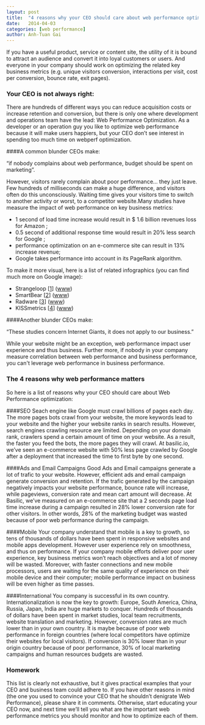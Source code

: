 ```yaml
---
layout: post
title:  "4 reasons why your CEO should care about web performance optimization."
date:   2014-04-03
categories: [web performance]
author: Anh-Tuan Gai
---
```



If you have a useful product, service or content site, the utility of it is bound to attract an audience and convert it into loyal customers or users. And everyone in your company should work on optimizing the related key business metrics (e.g. unique visitors conversion, interactions per visit, cost per conversion, bounce rate, exit pages).


### Your CEO is not always right:

There are hundreds of different ways you can reduce acquisition costs or increase retention and conversion, but there is only one where development and operations team have the lead: Web Performance Optimization. As a developer or an operation guy you like to optimize web performance because it will make users happiers, but your CEO don’t see interest in spending too much time on webperf optimization.


####A common blunder CEOs make:

“if nobody complains about web performance, budget should be spent on marketing”.

However, visitors rarely complain about poor performance… they just leave. Few hundreds of milliseconds can make a huge difference, and visitors often do this unconsciously. Waiting time gives your visitors time to switch to another activity or worst, to a competitor website.Many studies have measure the impact of web performance on key business metrics:

* 1 second of load time increase would result in $ 1.6 billion revenues loss for Amazon ;
* 0.5 second of additional response time would result in 20% less search for Google ;
* performance optimization on an e-commerce site can result in 13% increase revenue;
* Google takes performance into account in its PageRank algorithm.


To make it more visual, here is a list of related infographics (you can find much more on Google image):

* Strangeloop [[1](http://www.strangeloopnetworks.com/assets/images/infographic1.jpg)] ([www](http://strangeloop.com/))
* SmartBear [[2](http://blog.smartbear.com/wp-content/uploads/imports/poor-web-performance-infographic%20final-resized-600.jpg)] ([www](http://smartbear.com/))
* Radware [[3](http://www.webperformancetoday.com/wp-content/uploads/2013/10/BLOG-StateOfTheUnionFall2013Infographic.png)] ([www](http://radware.com/))
* KISSmetrics [[4](http://cdn.sixrevisions.com/0333-10_kissmetrics_infographic_loadtime.jpg)]  ([www](http://kissmetrics.com/))

####Another blunder CEOs make:

“These studies concern Internet Giants, it does not apply to our business.”

While your website might be an exception, web performance impact user experience and thus business. Further more, if nobody in your company measure correlation between web performance and business performance, you can't leverage web performance in business performance.


### The 4 reasons why web performance matters

So here is a list of reasons why your CEO should care about Web Performance optimization:

####SEO
Seach engine like Google must crawl billions of pages each day. The more pages bots crawl from your website, the more keywords lead to your website and the higher your website ranks in search results. However, search engines crawling resource are limited. Depending on your domain rank, crawlers spend a certain amount of time on your website. As a result, the faster you feed the bots, the more pages they will crawl. At basilic.io, we’ve seen an e-commerce website with 50% less page crawled by Google after a deployment that increased the time to first byte by one second.

####Ads and Email Campaigns
Good Ads and Email campaigns generate a lot of trafic to your website. However, efficient ads and email campaign generate conversion and retention. If the trafic generated by the campaign negatively impacts your website performance, bounce rate will increase, while pageviews, conversion rate and mean cart amount will decrease. At Basilic, we’ve measured on an e-commerce site that a 2 seconds page load time increase during a campaign resulted in 28% lower conversion rate for other visitors. In other words, 28% of the marketing budget was wasted because of poor web performance during the campaign.

####Mobile
Your company understand that mobile is a key to growth, so tens of thousands of dollars have been spent in responsive websites and mobile apps development. However user experience rely on smoothness, and thus on performance. If your company mobile efforts deliver poor user experience, key business metrics won’t reach objectives and a lot of money will be wasted. Moreover, with faster connections and new mobile processors, users are waiting for the same quality of experience on their mobile device and their computer; mobile performance impact on business will be even higher as time passes.

####International
You company is successful in its own country. Internationalization is now the key to growth: Europe, South America, China, Russia, Japan, India are huge markets to conquer. Hundreds of thousands of dollars have been spent in market studies, local team recruitments, website translation and marketing. However, conversion rates are much lower than in your own country. It is maybe because of poor web performance in foreign countries (where local competitors have optimize their websites for local visitors). If conversion is 30% lower than in your origin country because of poor performance,  30% of local marketing campaigns and human resources budgets are wasted.

### Homework
This list is clearly not exhaustive, but it gives practical examples that your CEO and business team could adhere to. If you have other reasons in mind (the one you used to convince your CEO that he shouldn’t denigrate Web Performance), please share it in comments. Otherwise, start educating your CEO now, and next time we’ll tell you what are the important web performance metrics you should monitor and how to optimize each of them.
